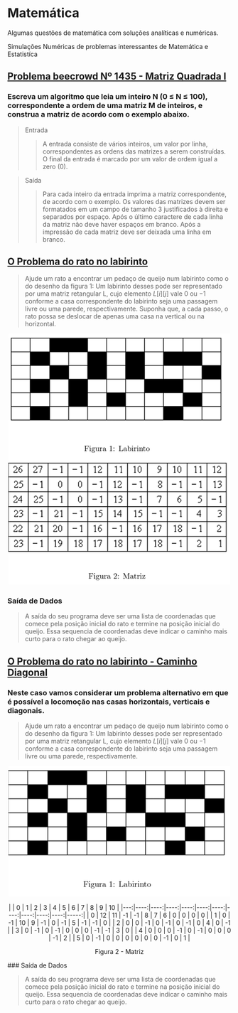 # Matemática
Algumas questões de matemática com soluções analíticas e numéricas.

Simulações Numéricas de problemas interessantes de Matemática e Estatistíca


## [Problema beecrowd Nº 1435 - Matriz Quadrada I](https://github.com/rafaeldjsm/Matematica/blob/main/beecrowd_1435.ipynb)

### Escreva um algoritmo que leia um inteiro N (0 ≤ N ≤ 100), correspondente a ordem de uma matriz M de inteiros, e construa a matriz de acordo com o exemplo abaixo.

> Entrada
>>A entrada consiste de vários inteiros, um valor por linha, correspondentes as ordens das matrizes a serem construídas. O final da entrada é marcado por um valor de ordem igual a zero (0).

> Saída
>> Para cada inteiro da entrada imprima a matriz correspondente, de acordo com o exemplo. Os valores das matrizes devem ser formatados em um campo de tamanho 3 justificados à direita e separados por espaço. Após o último caractere de cada linha da matriz não deve haver espaços em branco. Após a impressão de cada matriz deve ser deixada uma linha em branco.

## [O Problema do rato no labirinto](https://github.com/rafaeldjsm/Matematica/blob/main/caminhoab_90g.ipynb)

>Ajude um rato a encontrar um pedaço de queijo num labirinto como o do desenho da figura 1: Um labirinto desses pode ser representado por uma matriz retangular L, cujo elemento $L[i][j]$ vale 0 ou −1 conforme a casa correspondente do labirinto seja uma passagem livre ou uma parede, respectivamente.
>Suponha que, a cada passo, o rato possa se deslocar de apenas uma casa na vertical ou na horizontal.

<p align="center">
  <img src ='https://raw.githubusercontent.com/rafaeldjsm/Matematica/master/imagens/rato_labirinto.PNG' width=500px></p>

### Saída de Dados 

>A saída do seu programa deve ser uma lista de coordenadas que comece pela posição inicial do rato e termine na posição inicial do queijo. Essa sequencia de coordenadas deve indicar o caminho mais curto para o rato chegar ao queijo.

## [O Problema do rato no labirinto - Caminho Diagonal](https://github.com/rafaeldjsm/Matematica/blob/main/caminhoab_diag.ipynb)

### Neste caso vamos considerar um problema alternativo em que é possível a locomoção nas casas horizontais, verticais e diagonais.

>Ajude um rato a encontrar um pedaço de queijo num labirinto como o do desenho da figura 1: Um labirinto desses pode ser representado por uma matriz retangular L, cujo elemento $L[i][j]$ vale 0 ou −1 conforme a casa correspondente do labirinto seja uma passagem livre ou uma parede, respectivamente.

<p align="center">
  <img src ='https://raw.githubusercontent.com/rafaeldjsm/Matematica/master/imagens/rato_labirinto2.PNG' width=500px></p>
 
<p align="center">
|    |   0 |   1 |   2 |   3 |   4 |   5 |   6 |   7 |   8 |   9 |   10 |
|---:|----:|----:|----:|----:|----:|----:|----:|----:|----:|----:|-----:|
|  0 |  12 |  11 |  -1 |  -1 |   8 |   7 |   6 |   0 |   0 |   0 |    0 |
|  1 |   0 |  -1 |  10 |   9 |  -1 |   0 |  -1 |   5 |  -1 |  -1 |    0 |
|  2 |   0 |   0 |  -1 |   0 |  -1 |   0 |  -1 |   0 |   4 |   0 |   -1 |
|  3 |   0 |  -1 |   0 |  -1 |   0 |   0 |   0 |  -1 |  -1 |   3 |    0 |
|  4 |   0 |   0 |   0 |  -1 |   0 |  -1 |   0 |   0 |   0 |  -1 |    2 |
|  5 |   0 |  -1 |   0 |   0 |   0 |   0 |   0 |   0 |  -1 |   0 |    1 |
</p>

<p align="center"> Figura 2 - Matriz</p>
### Saída de Dados 

>A saída do seu programa deve ser uma lista de coordenadas que comece pela posição inicial do rato e termine na posição inicial do queijo. Essa sequencia de coordenadas deve indicar o caminho mais curto para o rato chegar ao queijo.
